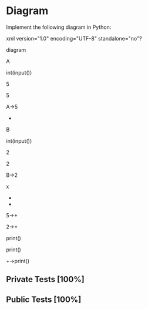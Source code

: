 # Diagram

Implement the following diagram in Python:


xml version="1.0" encoding="UTF-8" standalone="no"?





diagram



A

int(input())



5

5



A->5


-



B

int(input())



2

2



B->2


x



+

+



5->+




2->+




print()

print()



+->print()






## Private Tests [100%]

## Public Tests [100%]
